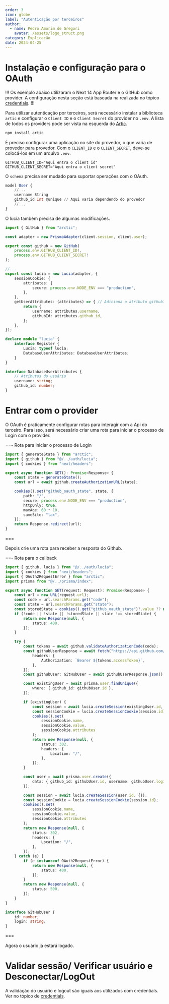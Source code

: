 ```yaml
---
order: 3
icon: globe
label: "Autenticação por terceiros"
author:
  - name: Pedro Amorim de Gregori
    avatar: /assets/logo_struct.png
category: Explicação
date: 2024-04-25
---
```


# Instalação e configuração para o OAuth

!!!
Os exemplo abaixo utilizaram o Next 14 App Router e o GitHub como provider.
A configuração nesta seção está baseada na realizada no tópico [credentials](./credentials.md).
!!!

Para utilizar autenticação por terceiros, será necessário instalar a biblioteca `artic` e configurar o `Client ID` e o `Client Secret` do provider no `.env`. A lista de todos os providers pode ser vista na esquerda do [Artic](https://arctic.js.org/).

```bash
npm install artic
```
É preciso configurar uma aplicação no site do provedor, o que varia de provedor para provedor. Com o `CLIENT_ID` e o `CLIENT_SECRET`, deve-se colocá-los em um arquivo `.env`.

```.env
GITHUB_CLIENT_ID="Aqui entra o client id"
GITHUB_CLIENT_SECRET="Aqui entra o client secret"
```

O `schema` precisa ser mudado para suportar operações com o OAuth.

```sql schema.prisma
model User {
    //...
    username String
    github_id Int @unique // Aqui varia dependendo do provedor
    //...
}
```

O lucia também precisa de algumas modificações.

```ts auth/lucia.ts
import { GitHub } from "arctic";

const adapter = new PrismaAdapter(client.session, client.user);

export const github = new GitHub(
	process.env.GITHUB_CLIENT_ID!,
	process.env.GITHUB_CLIENT_SECRET!
);

//...
export const lucia = new Lucia(adapter, {
	sessionCookie: {
		attributes: {
			secure: process.env.NODE_ENV === "production",
		},
	},
	getUserAttributes: (attributes) => { // Adiciona o atributo githubId
		return {
			username: attributes.username,
			githubId: attributes.github_id,
		};
	},
});

declare module "lucia" {
	interface Register {
		Lucia: typeof lucia;
		DatabaseUserAttributes: DatabaseUserAttributes;
	}
}

interface DatabaseUserAttributes {
	// Atributos do usuário
	username: string;
	github_id: number;
}

```
# Entrar com o provider

O OAuth é praticamente configurar rotas para interagir com a Api do terceiro. Para isso, será necessário criar uma rota para iniciar o processo de Login com o provider.

==- Rota para iniciar o processo de Login
```ts api/signin/github/route.ts
import { generateState } from "arctic";
import { github } from "@/../auth/lucia";
import { cookies } from "next/headers";

export async function GET(): Promise<Response> {
	const state = generateState();
	const url = await github.createAuthorizationURL(state);

	cookies().set("github_oauth_state", state, {
		path: "/",
		secure: process.env.NODE_ENV === "production",
		httpOnly: true,
		maxAge: 60 * 10,
		sameSite: "lax",
	});
	return Response.redirect(url);
}

```
===

Depois crie uma rota para receber a resposta do Github.

==- Rota para o callback

```ts api/signin/github/callback/route.ts
import { github, lucia } from "@/../auth/lucia";
import { cookies } from "next/headers";
import { OAuth2RequestError } from "arctic";
import prisma from "@/../prisma/index";

export async function GET(request: Request): Promise<Response> {
	const url = new URL(request.url);
	const code = url.searchParams.get("code");
	const state = url.searchParams.get("state");
	const storedState = cookies().get("github_oauth_state")?.value ?? null;
	if (!code || !state || !storedState || state !== storedState) {
		return new Response(null, {
			status: 400,
		});
	}

	try {
		const tokens = await github.validateAuthorizationCode(code);
		const githubUserResponse = await fetch("https://api.github.com/user", {
			headers: {
				Authorization: `Bearer ${tokens.accessToken}`,
			},
		});
		const githubUser: GitHubUser = await githubUserResponse.json();

		const existingUser = await prisma.user.findUnique({
			where: { github_id: githubUser.id },
		});

		if (existingUser) {
			const session = await lucia.createSession(existingUser.id, {});
			const sessionCookie = lucia.createSessionCookie(session.id);
			cookies().set(
				sessionCookie.name,
				sessionCookie.value,
				sessionCookie.attributes
			);
			return new Response(null, {
				status: 302,
				headers: {
					Location: "/",
				},
			});
		}

		const user = await prisma.user.create({
			data: { github_id: githubUser.id, username: githubUser.login },
		});

		const session = await lucia.createSession(user.id, {});
		const sessionCookie = lucia.createSessionCookie(session.id);
		cookies().set(
			sessionCookie.name,
			sessionCookie.value,
			sessionCookie.attributes
		);
		return new Response(null, {
			status: 302,
			headers: {
				Location: "/",
			},
		});
	} catch (e) {
		if (e instanceof OAuth2RequestError) {
			return new Response(null, {
				status: 400,
			});
		}
		return new Response(null, {
			status: 500,
		});
	}
}

interface GitHubUser {
	id: number;
	login: string;
}

```
===

Agora o usuário já estará logado.

# Validar sessão/ Verificar usuário e Desconectar/LogOut

A validação do usuário e logout são iguais aos utilizados com credentials. Ver no tópico de [credentials](./credentials.md/#login).
